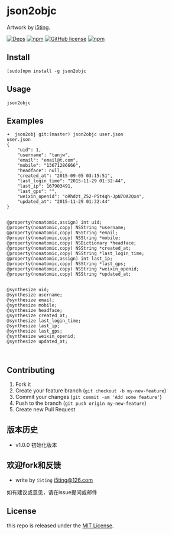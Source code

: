 # json2objc


Artwork by [i5ting](http://www.github.com/i5ting/).

[![Deps](https://david-dm.org/i5ting/json2objc.svg)](https://david-dm.org/i5ting/json2objc) 
[![npm](https://img.shields.io/npm/v/json2objc.svg)](https://www.npmjs.com/package/json2objc)
[![GitHub license](https://img.shields.io/badge/license-MIT-blue.svg)](https://raw.githubusercontent.com/i5ting/json2objc/master/LICENSE.md)
[![npm](https://img.shields.io/npm/dt/json2objc.svg)](https://www.npmjs.com/package/json2objc)


## Install

    [sudo]npm install -g json2objc

## Usage 

```
json2objc
```

## Examples

```
➜  json2obj git:(master) json2objc user.json 
user.json
{
    "uid": 1,
    "username": "tanjw",
    "email": "email@t.com",
    "mobile": "13671286666",
    "headface": null,
    "created_at": "2015-09-05 03:15:51",
    "last_login_time": "2015-11-29 01:32:44",
    "last_ip": 167903491,
    "last_gps": "",
    "weixin_openid": "oRhdzt_Z52-P5t4qh-JpN7OA2Qx4",
    "updated_at": "2015-11-29 01:32:44"
}


@property(nonatomic,assign) int uid;
@property(nonatomic,copy) NSString *username;
@property(nonatomic,copy) NSString *email;
@property(nonatomic,copy) NSString *mobile;
@property(nonatomic,copy) NSDictionary *headface;
@property(nonatomic,copy) NSString *created_at;
@property(nonatomic,copy) NSString *last_login_time;
@property(nonatomic,assign) int last_ip;
@property(nonatomic,copy) NSString *last_gps;
@property(nonatomic,copy) NSString *weixin_openid;
@property(nonatomic,copy) NSString *updated_at;


@synthesize uid;
@synthesize username;
@synthesize email;
@synthesize mobile;
@synthesize headface;
@synthesize created_at;
@synthesize last_login_time;
@synthesize last_ip;
@synthesize last_gps;
@synthesize weixin_openid;
@synthesize updated_at;



```

## Contributing

1. Fork it
2. Create your feature branch (`git checkout -b my-new-feature`)
3. Commit your changes (`git commit -am 'Add some feature'`)
4. Push to the branch (`git push origin my-new-feature`)
5. Create new Pull Request

## 版本历史

- v1.0.0 初始化版本

## 欢迎fork和反馈

- write by `i5ting` i5ting@126.com

如有建议或意见，请在issue提问或邮件

## License

this repo is released under the [MIT
License](http://www.opensource.org/licenses/MIT).
